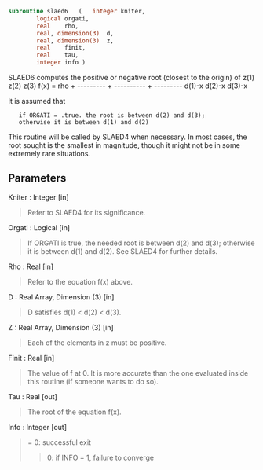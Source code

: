 ```fortran
subroutine slaed6	(	integer	kniter,
		logical	orgati,
		real	rho,
		real, dimension(3)	d,
		real, dimension(3)	z,
		real	finit,
		real	tau,
		integer	info )
```

 SLAED6 computes the positive or negative root (closest to the origin)
 of
                  z(1)        z(2)        z(3)
 f(x) =   rho + --------- + ---------- + ---------
                 d(1)-x      d(2)-x      d(3)-x

 It is assumed that

       if ORGATI = .true. the root is between d(2) and d(3);
       otherwise it is between d(1) and d(2)

 This routine will be called by SLAED4 when necessary. In most cases,
 the root sought is the smallest in magnitude, though it might not be
 in some extremely rare situations.

## Parameters
Kniter : Integer [in]
> Refer to SLAED4 for its significance.

Orgati : Logical [in]
> If ORGATI is true, the needed root is between d(2) and
> d(3); otherwise it is between d(1) and d(2).  See
> SLAED4 for further details.

Rho : Real [in]
> Refer to the equation f(x) above.

D : Real Array, Dimension (3) [in]
> D satisfies d(1) < d(2) < d(3).

Z : Real Array, Dimension (3) [in]
> Each of the elements in z must be positive.

Finit : Real [in]
> The value of f at 0. It is more accurate than the one
> evaluated inside this routine (if someone wants to do
> so).

Tau : Real [out]
> The root of the equation f(x).

Info : Integer [out]
> = 0: successful exit
> > 0: if INFO = 1, failure to converge

